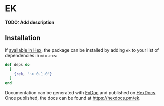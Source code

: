 # EK

**TODO: Add description**

## Installation

If [available in Hex](https://hex.pm/docs/publish), the package can be installed
by adding `ek` to your list of dependencies in `mix.exs`:

```elixir
def deps do
  [
    {:ek, "~> 0.1.0"}
  ]
end
```

Documentation can be generated with [ExDoc](https://github.com/elixir-lang/ex_doc)
and published on [HexDocs](https://hexdocs.pm). Once published, the docs can
be found at <https://hexdocs.pm/ek>.

